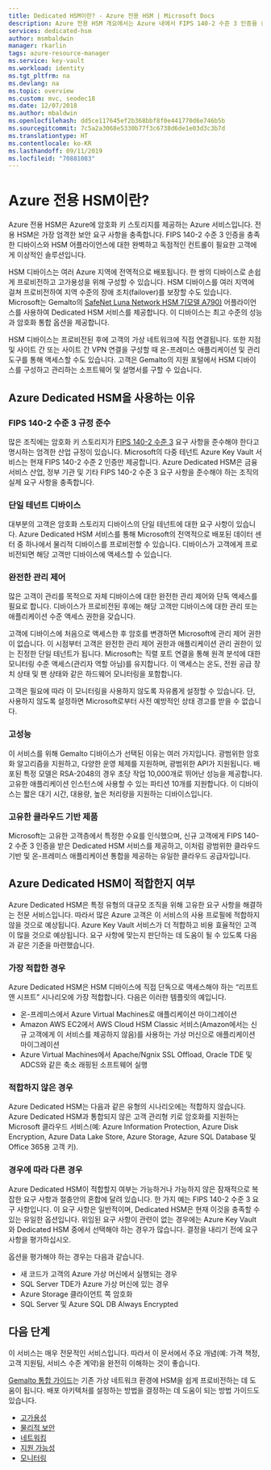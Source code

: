 ```yaml
---
title: Dedicated HSM이란? - Azure 전용 HSM | Microsoft Docs
description: Azure 전용 HSM 개요에서는 Azure 내에서 FIPS 140-2 수준 3 인증을 충족하는 키 스토리지 기능을 제공합니다.
services: dedicated-hsm
author: msmbaldwin
manager: rkarlin
tags: azure-resource-manager
ms.service: key-vault
ms.workload: identity
ms.tgt_pltfrm: na
ms.devlang: na
ms.topic: overview
ms.custom: mvc, seodec18
ms.date: 12/07/2018
ms.author: mbaldwin
ms.openlocfilehash: dd5ce117645ef2b368bbf8f0e441770d6e746b5b
ms.sourcegitcommit: 7c5a2a3068e5330b77f3c6738d6de1e03d3c3b7d
ms.translationtype: HT
ms.contentlocale: ko-KR
ms.lasthandoff: 09/11/2019
ms.locfileid: "70881083"
---
```

# <a name="what-is-azure-dedicated-hsm"></a>Azure 전용 HSM이란?

Azure 전용 HSM은 Azure에 암호화 키 스토리지를 제공하는 Azure 서비스입니다. 전용 HSM은 가장 엄격한 보안 요구 사항을 충족합니다. FIPS 140-2 수준 3 인증을 충족한 디바이스와 HSM 어플라이언스에 대한 완벽하고 독점적인 컨트롤이 필요한 고객에게 이상적인 솔루션입니다. 

 HSM 디바이스는 여러 Azure 지역에 전역적으로 배포됩니다. 한 쌍의 디바이스로 손쉽게 프로비전하고 고가용성을 위해 구성할 수 있습니다. HSM 디바이스를 여러 지역에 걸쳐 프로비전하여 지역 수준의 장애 조치(failover)를 보장할 수도 있습니다. Microsoft는 Gemalto의 [SafeNet Luna Network HSM 7(모델 A790)](https://safenet.gemalto.com/data-encryption/hardware-security-modules-hsms/safenet-network-hsm/) 어플라이언스를 사용하여 Dedicated HSM 서비스를 제공합니다. 이 디바이스는 최고 수준의 성능과 암호화 통합 옵션을 제공합니다. 

HSM 디바이스는 프로비전된 후에 고객의 가상 네트워크에 직접 연결됩니다. 또한 지점 및 사이트 간 또는 사이트 간 VPN 연결을 구성할 때 온-프레미스 애플리케이션 및 관리 도구를 통해 액세스할 수도 있습니다. 고객은 Gemalto의 지원 포털에서 HSM 디바이스를 구성하고 관리하는 소프트웨어 및 설명서를 구할 수 있습니다.

## <a name="why-use-azure-dedicated-hsm"></a>Azure Dedicated HSM을 사용하는 이유

### <a name="fips-140-2-level-3-compliance"></a>FIPS 140-2 수준 3 규정 준수

많은 조직에는 암호화 키 스토리지가 [FIPS 140-2 수준 3](https://csrc.nist.gov/publications/detail/fips/140/2/final) 요구 사항을 준수해야 한다고 명시하는 엄격한 산업 규정이 있습니다. Microsoft의 다중 테넌트 Azure Key Vault 서비스는 현재 FIPS 140-2 수준 2 인증만 제공합니다. Azure Dedicated HSM은 금융 서비스 산업, 정부 기관 및 기타 FIPS 140-2 수준 3 요구 사항을 준수해야 하는 조직의 실제 요구 사항을 충족합니다.

### <a name="single-tenant-devices"></a>단일 테넌트 디바이스

대부분의 고객은 암호화 스토리지 디바이스의 단일 테넌트에 대한 요구 사항이 있습니다. Azure Dedicated HSM 서비스를 통해 Microsoft의 전역적으로 배포된 데이터 센터 중 하나에서 물리적 디바이스를 프로비전할 수 있습니다. 디바이스가 고객에게 프로비전되면 해당 고객만 디바이스에 액세스할 수 있습니다.

### <a name="full-administrative-control"></a>완전한 관리 제어

많은 고객이 관리를 목적으로 자체 디바이스에 대한 완전한 관리 제어와 단독 액세스를 필요로 합니다. 디바이스가 프로비전된 후에는 해당 고객만 디바이스에 대한 관리 또는 애플리케이션 수준 액세스 권한을 갖습니다.

 고객에 디바이스에 처음으로 액세스한 후 암호를 변경하면 Microsoft에 관리 제어 권한이 없습니다. 이 시점부터 고객은 완전한 관리 제어 권한과 애플리케이션 관리 권한이 있는 진정한 단일 테넌트가 됩니다. Microsoft는 직렬 포트 연결을 통해 원격 분석에 대한 모니터링 수준 액세스(관리자 역할 아님)를 유지합니다. 이 액세스는 온도, 전원 공급 장치 상태 및 팬 상태와 같은 하드웨어 모니터링을 포함합니다. 
 
 고객은 필요에 따라 이 모니터링을 사용하지 않도록 자유롭게 설정할 수 있습니다. 단, 사용하지 않도록 설정하면 Microsoft로부터 사전 예방적인 상태 경고를 받을 수 없습니다.

### <a name="high-performance"></a>고성능

이 서비스를 위해 Gemalto 디바이스가 선택된 이유는 여러 가지입니다. 광범위한 암호화 알고리즘을 지원하고, 다양한 운영 체제를 지원하며, 광범위한 API가 지원됩니다. 배포된 특정 모델은 RSA-2048의 경우 초당 작업 10,000개로 뛰어난 성능을 제공합니다. 고유한 애플리케이션 인스턴스에 사용할 수 있는 파티션 10개를 지원합니다. 이 디바이스는 짧은 대기 시간, 대용량, 높은 처리량을 지원하는 디바이스입니다.

### <a name="unique-cloud-based-offering"></a>고유한 클라우드 기반 제품

Microsoft는 고유한 고객층에서 특정한 수요를 인식했으며, 신규 고객에게 FIPS 140-2 수준 3 인증을 받은 Dedicated HSM 서비스를 제공하고, 이처럼 광범위한 클라우드 기반 및 온-프레미스 애플리케이션 통합을 제공하는 유일한 클라우드 공급자입니다.

## <a name="is-azure-dedicated-hsm-right-for-you"></a>Azure Dedicated HSM이 적합한지 여부

Azure Dedicated HSM은 특정 유형의 대규모 조직을 위해 고유한 요구 사항을 해결하는 전문 서비스입니다. 따라서 많은 Azure 고객은 이 서비스의 사용 프로필에 적합하지 않을 것으로 예상됩니다. Azure Key Vault 서비스가 더 적합하고 비용 효율적인 고객이 많을 것으로 예상됩니다. 요구 사항에 맞는지 판단하는 데 도움이 될 수 있도록 다음과 같은 기준을 마련했습니다.

### <a name="best-fit"></a>가장 적합한 경우

Azure Dedicated HSM은 HSM 디바이스에 직접 단독으로 액세스해야 하는 “리프트 앤 시프트” 시나리오에 가장 적합합니다. 다음은 이러한 템플릿의 예입니다.

- 온-프레미스에서 Azure Virtual Machines로 애플리케이션 마이그레이션
- Amazon AWS EC2에서 AWS Cloud HSM Classic 서비스(Amazon에서는 신규 고객에게 이 서비스를 제공하지 않음)를 사용하는 가상 머신으로 애플리케이션 마이그레이션
- Azure Virtual Machines에서 Apache/Ngnix SSL Offload, Oracle TDE 및 ADCS와 같은 축소 래핑된 소프트웨어 실행 

### <a name="not-a-fit"></a>적합하지 않은 경우

Azure Dedicated HSM는 다음과 같은 유형의 시나리오에는 적합하지 않습니다. Azure Dedicated HSM과 통합되지 않은 고객 관리형 키로 암호화를 지원하는 Microsoft 클라우드 서비스(예: Azure Information Protection, Azure Disk Encryption, Azure Data Lake Store, Azure Storage, Azure SQL Database 및 Office 365용 고객 키).

### <a name="it-depends"></a>경우에 따라 다른 경우

Azure Dedicated HSM이 적합할지 여부는 가능하거나 가능하지 않은 잠재적으로 복잡한 요구 사항과 절충안의 혼합에 달려 있습니다. 한 가지 예는 FIPS 140-2 수준 3 요구 사항입니다. 이 요구 사항은 일반적이며, Dedicated HSM은 현재 이것을 충족할 수 있는 유일한 옵션입니다. 위임된 요구 사항이 관련이 없는 경우에는 Azure Key Vault와 Dedicated HSM 중에서 선택해야 하는 경우가 많습니다. 결정을 내리기 전에 요구 사항을 평가하십시오.

옵션을 평가해야 하는 경우는 다음과 같습니다. 

- 새 코드가 고객의 Azure 가상 머신에서 실행되는 경우
- SQL Server TDE가 Azure 가상 머신에 있는 경우
- Azure Storage 클라이언트 쪽 암호화
- SQL Server 및 Azure SQL DB Always Encrypted

## <a name="next-steps"></a>다음 단계

이 서비스는 매우 전문적인 서비스입니다. 따라서 이 문서에서 주요 개념(예: 가격 책정, 고객 지원팀, 서비스 수준 계약)을 완전히 이해하는 것이 좋습니다. 

[Gemalto 통합 가이드](https://safenet.gemalto.com/partners/microsoft/)는 기존 가상 네트워크 환경에 HSM을 쉽게 프로비전하는 데 도움이 됩니다. 배포 아키텍처를 설정하는 방법을 결정하는 데 도움이 되는 방법 가이드도 있습니다.

* [고가용성](high-availability.md)
* [물리적 보안](physical-security.md)
* [네트워킹](networking.md)
* [지원 가능성](supportability.md)
* [모니터링](monitoring.md)
